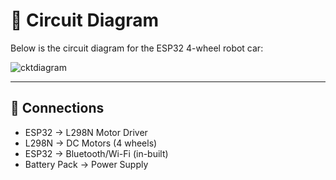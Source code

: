 # 🔌 Circuit Diagram  

Below is the circuit diagram for the ESP32 4-wheel robot car:  

![cktdiagram](https://github.com/user-attachments/assets/d64e0a81-43dc-4677-8441-c550455d4aff)
  

---

## 📝 Connections
- ESP32 → L298N Motor Driver  
- L298N → DC Motors (4 wheels)  
- ESP32 → Bluetooth/Wi-Fi (in-built)  
- Battery Pack → Power Supply  
